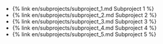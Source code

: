* {% link en/subprojects/subproject_1.md Subproject 1 %}
* {% link en/subprojects/subproject_2.md Subproject 2 %}
* {% link en/subprojects/subproject_3.md Subproject 3 %}
* {% link en/subprojects/subproject_4.md Subproject 4 %}
* {% link en/subprojects/subproject_5.md Subproject 5 %}
